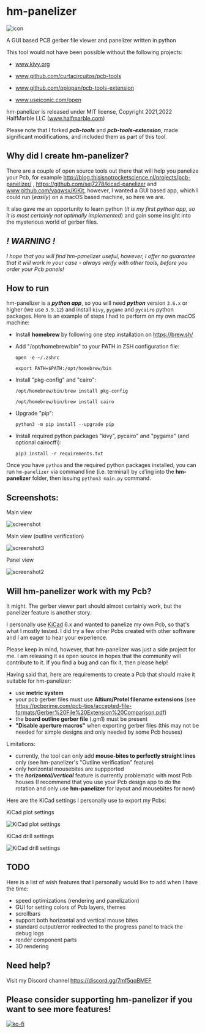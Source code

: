 # hm-panelizer

![icon](https://raw.githubusercontent.com/halfmarble/hm-panelizer/main/data/icons/icon.png)

A GUI based PCB gerber file viewer and panelizer written in python

This tool would not have been possible without the following projects:

- www.kivy.org

- www.github.com/curtacircuitos/pcb-tools

- www.github.com/opiopan/pcb-tools-extension

- www.useiconic.com/open

hm-panelizer is released under MIT license, Copyright 2021,2022 HalfMarble LLC (www.halfmarble.com)

Please note that I forked **_pcb-tools_** and **_pcb-tools-extension_**, made significant modifications,
and included them as part of this tool.

## Why did I create hm-panelizer?

There are a couple of open source tools out there that will help you panelize your Pcb, 
for example http://blog.thisisnotrocketscience.nl/projects/pcb-panelizer/ , https://github.com/sej7278/kicad-panelizer and www.github.com/yaqwsx/KiKit,
however, I wanted a GUI based app, which I could run (_easily_) on a macOS based machine, so here we are.

It also gave me an opportunity to learn python (_it is my first python app, so it is most certainly not optimally implemented_) 
and gain some insight into the mysterious world of gerber files.

## _! WARNING !_

_I hope that you will find hm-panelizer useful, however, I offer no guarantee that it will work in your case - 
always verify with other tools, before you order your Pcb panels!_

## How to run

hm-panelizer is a **_python app_**, so you will need **_python_** version `3.6.x` or higher (we use `3.9.12`) and 
install `kivy`, `pygame` and `pycairo` python packages. Here is an example of steps I had to perform on my own macOS machine:

- Install **homebrew** by following one step installation on https://brew.sh/


- Add "/opt/homebrew/bin" to your PATH in ZSH configuration file:

      open -e ~/.zshrc

      export PATH=$PATH:/opt/homebrew/bin

- Install "pkg-config" and "cairo":

      /opt/homebrew/bin/brew install pkg-config

      /opt/homebrew/bin/brew install cairo

- Upgrade "pip":

      python3 -m pip install --upgrade pip

- Install required python packages "kivy", pycairo" and "pygame" (and optional cairocffi):

      pip3 install -r requirements.txt

Once you have `python` and the required python packages installed, you can run `hm-panelizer` via command line
(i.e. terminal) by `cd`'ing into the **hm-panelizer** folder, then issuing `python3 main.py` command.

## Screenshots:

Main view

![screenshot](pics/Screenshot.png)

Main view (outline verification)

![screenshot3](pics/Screenshot3.png)

Panel view

![screenshot2](pics/Screenshot2.png)

## Will hm-panelizer work with my Pcb?

It might. The gerber viewer part should almost certainly work, but the panelizer feature is another story.

I personally use [KiCad](https://www.kicad.org) 6.x and wanted to panelize my own Pcb,
so that's what I mostly tested. I did try a few other Pcbs created with other software and I am eager to hear your
experience.

Please keep in mind, however, that hm-panelizer was just a side project for me. I am releasing it
as open source in hopes that the community will contribute to it.  If you find a bug and can fix it, then please help!

Having said that, here are requirements to create a Pcb that should make it suitable for hm-panelizer:

- use **metric system**
- your pcb gerber files must use **Altium/Protel filename extensions** (see https://pcbprime.com/pcb-tips/accepted-file-formats/Gerber%20File%20Extension%20Comparison.pdf)
- the **board outline gerber file** (.gm1) must be present
- **"Disable aperture macros"** when exporting gerber files (this may not be needed for simple designs and only needed by some Pcb houses)

Limitations:

- currently, the tool can only add **mouse-bites to perfectly straight lines** only (see hm-panelizer's "Outline verification" feature)
- only horizontal mousebites are suppported
- the **_horizontal/vertical_** feature is currently problematic with most Pcb houses (I recommend that you use your Pcb design app
to do the rotation and only use **hm-panelizer** for layout and mousebites for now)

Here are the KiCad settings I personally use to export my Pcbs:

KiCad plot settings

![KiCad plot settings](pics/KiCad_plot.png)

KiCad drill settings

![KiCad drill settings](pics/KiCad_drill.png)

## TODO

Here is a list of wish features that I personally would like to add when I have the time:

- speed optimizations (rendering and panelization)
- GUI for setting colors of Pcb layers, themes
- scrollbars
- support both horizontal and vertical mouse bites
- standard output/error redirected to the progress panel to track the debug logs
- render component parts
- 3D rendering

## Need help?

Visit my Discord channel https://discord.gg/7mf5qqBMEF

## Please consider supporting hm-panelizer if you want to see more features!

[![ko-fi](https://www.ko-fi.com/img/githubbutton_sm.svg)](https://ko-fi.com/halfmarble)


 
